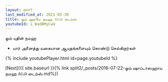 ```yaml
---
layout: post
last_modified_at: 2021-03-30
title: ஓம் ஹரயே நமஹ ௧௦௮ டைம்ஸ்
youtubeId: i_WadBMyCwU
---
```

 
 
 ஓம் யுதின் நமஹ  
 
 -  யார் அனைத்து வகையான ஆயுதங்களையும் கொண்டு செல்கிறார்கள் 
 
  
 
  
 
 
 
 
 
 


{% include youtubePlayer.html id=page.youtubeId %}
 
[Next]({{ site.baseurl }}{% link  split2/_posts/2016-07-22-ஓம் ஷாப்டாஸஹாய நமஹ ௧௦௮ டைம்ஸ்.md%})
 
